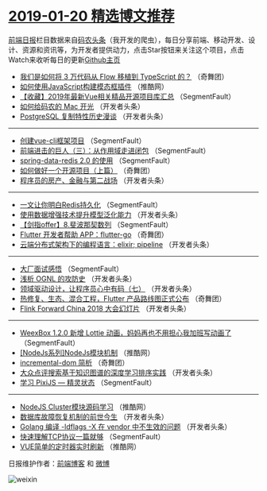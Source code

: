 # [2019-01-20 精选博文推荐](http://hao.caibaojian.com/date/2019/01/20)

[前端日报](http://caibaojian.com/c/news)栏目数据来自[码农头条](http://hao.caibaojian.com/)（我开发的爬虫），每日分享前端、移动开发、设计、资源和资讯等，为开发者提供动力，点击Star按钮来关注这个项目，点击Watch来收听每日的更新[Github主页](https://github.com/kujian/frontendDaily)
* [我们是如何将 3 万代码从 Flow 移植到 TypeScript 的？](http://hao.caibaojian.com/98486.html) （奇舞团）
* [如何使用JavaScript构建模态框插件](http://hao.caibaojian.com/98475.html) （推酷网）
* [【收藏】2019年最新Vue相关精品开源项目库汇总](http://hao.caibaojian.com/98411.html) （SegmentFault）
* [如何给码农的 Mac 开光](http://hao.caibaojian.com/98427.html) （开发者头条）
* [PostgreSQL 复制特性历史漫谈](http://hao.caibaojian.com/98442.html) （开发者头条）

***
* [创建vue-cli框架项目](http://hao.caibaojian.com/98422.html) （SegmentFault）
* [前端进击的巨人（三）：从作用域走进闭包](http://hao.caibaojian.com/98412.html) （SegmentFault）
* [spring-data-redis 2.0 的使用](http://hao.caibaojian.com/98424.html) （SegmentFault）
* [如何做好一个开源项目（上篇）](http://hao.caibaojian.com/98482.html) （奇舞团）
* [程序员的房产、金融与第二战场](http://hao.caibaojian.com/98435.html) （开发者头条）

***
* [一文让你明白Redis持久化](http://hao.caibaojian.com/98414.html) （SegmentFault）
* [使用数据增强技术提升模型泛化能力](http://hao.caibaojian.com/98446.html) （开发者头条）
* [【剑指offer】8.斐波那契数列](http://hao.caibaojian.com/98425.html) （SegmentFault）
* [Flutter 开发者帮助 APP：flutter-go](http://hao.caibaojian.com/98483.html) （奇舞团）
* [云端分布式架构下的编程语言：elixir; pipeline](http://hao.caibaojian.com/98436.html) （开发者头条）

***
* [大厂面试感悟](http://hao.caibaojian.com/98415.html) （SegmentFault）
* [浅析 OGNL 的攻防史](http://hao.caibaojian.com/98447.html) （开发者头条）
* [领域驱动设计，让程序员心中有码（七）](http://hao.caibaojian.com/98426.html) （开发者头条）
* [热修复、生态、混合工程，Flutter 产品路线图正式公布](http://hao.caibaojian.com/98484.html) （奇舞团）
* [Flink Forward China 2018 大会幻灯片](http://hao.caibaojian.com/98437.html) （开发者头条）

***
* [WeexBox 1.2.0 新增 Lottie 动画，妈妈再也不用担心我加班写动画了](http://hao.caibaojian.com/98416.html) （SegmentFault）
* [[NodeJs系列]NodeJs模块机制](http://hao.caibaojian.com/98470.html) （推酷网）
* [incremental-dom 简析](http://hao.caibaojian.com/98485.html) （奇舞团）
* [大众点评搜索基于知识图谱的深度学习排序实践](http://hao.caibaojian.com/98438.html) （开发者头条）
* [学习 PixiJS — 精灵状态](http://hao.caibaojian.com/98417.html) （SegmentFault）

***
* [NodeJS Cluster模块源码学习](http://hao.caibaojian.com/98471.html) （推酷网）
* [数据库故障恢复机制的前世今生](http://hao.caibaojian.com/98428.html) （开发者头条）
* [Golang 编译 -ldflags -X 在 vendor 中不生效的问题](http://hao.caibaojian.com/98439.html) （开发者头条）
* [快速理解TCP协议一篇就够](http://hao.caibaojian.com/98418.html) （SegmentFault）
* [VUE简单的定时器实时刷新](http://hao.caibaojian.com/98472.html) （推酷网）

日报维护作者：[前端博客](http://caibaojian.com/) 和 [微博](http://caibaojian.com/go/weibo)

![weixin](https://user-images.githubusercontent.com/3055447/38468989-651132ac-3b80-11e8-8e6b-15122322a9d7.png)
